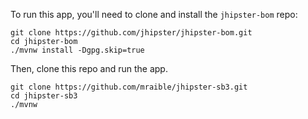 To run this app, you'll need to clone and install the `jhipster-bom` repo:

```
git clone https://github.com/jhipster/jhipster-bom.git
cd jhipster-bom
./mvnw install -Dgpg.skip=true
```

Then, clone this repo and run the app.

```
git clone https://github.com/mraible/jhipster-sb3.git
cd jhipster-sb3
./mvnw
```
